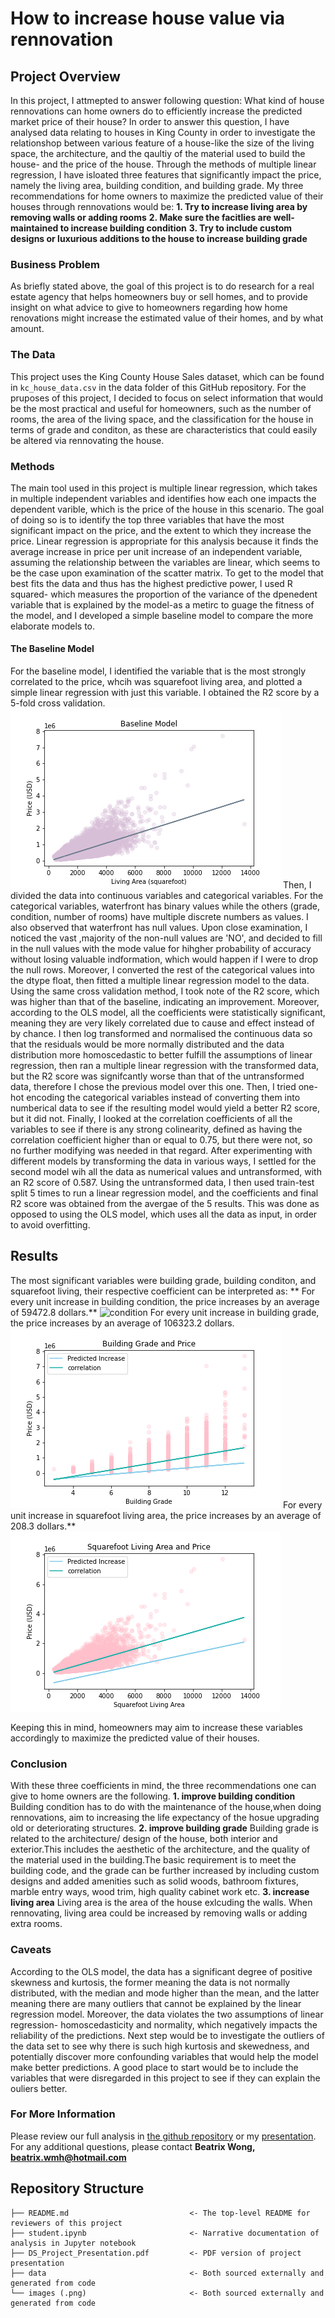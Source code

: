 # How to increase house value via rennovation

## Project Overview
In this project, I attmepted to answer following question: What kind of house rennovations can home owners do to efficiently increase the predicted market price of their house? 
In order to answer this question, I have analysed data relating to houses in King County in order to investigate the relationshop between various feature of a house-like the size of the living space, the architecture, and the qaultiy of the material used to build the house- and the price of the house. Through the methods of multiple linear regression, I have isloated three features that significantly impact the price, namely the living area, building condition, and building grade.
My three recommendations for home owners to maximize the predicted value of their houses through rennovations would be:
**1. Try to increase living area by removing walls or adding rooms**
**2. Make sure the facitlies are well-maintained to increase building condition**
**3. Try to include custom designs or luxurious additions to the house to increase building grade**

### Business Problem
As briefly stated above, the goal of this project is to do research for a real estate agency that helps homeowners buy or sell homes, and to provide insight on what advice to give to homeowners regarding how home renovations might increase the estimated value of their homes, and by what amount.

### The Data

This project uses the King County House Sales dataset, which can be found in  `kc_house_data.csv` in the data folder of this GitHub repository. For the pruposes of this project, I decided to focus on select information that would be the most practical and useful for homeowners, such as the number of rooms, the area of the living space, and the classification for the house in terms of grade and conditon, as these are characteristics that could easily be altered via rennovating the house.

### Methods

The main tool used in this project is multiple linear regression, which takes in multiple independent variables and identifies how each one impacts the dependent varible, which is the price of the house in this scenario. The goal of doing so is to identify the top three variables that have the most significant impact on the price, and the extent to which they increase the price.
Linear regression is appropriate for this analysis because it finds the average increase in price per unit increase of an independent variable, assuming the relationship between the variables are linear, which seems to be the case upon examination of the scatter matrix.
To get to the model that best fits the data and thus has the highest predictive power, I used R squared- which measures the proportion of the variance of the dpenedent variable that is explained by the model-as a metirc to guage the fitness of the model, and I developed a simple baseline model to compare the more elaborate models to.
#### The Baseline Model
For the baseline model, I identified the variable that is the most strongly correlated to the price, whcih was squarefoot living area, and plotted a simple linear regression with just this variable. I obtained the R2 score by a 5-fold cross validation.
![Baseline](baseline.png)
Then, I divided the data into continuous variables and categorical variables. For the categorical variables, waterfront has binary values while the others (grade, condition, number of rooms) have multiple discrete numbers as values. I also observed that waterfront has null values. Upon close examination, I noticed the vast ,majority of the non-null values are 'NO', and decided to fill in the null values with the mode value for hihgher probability of accuracy without losing valuable indformation, which would happen if I were to drop the null rows.
Moreover, I converted the rest of the categorical values into the dtype float, then fitted a multiple linear regression model to the data. Using the same cross validation method, I took note of the R2 score, which was higher than that of the baseline, indicating an improvement. Moreover, according to the OLS model, all the coefficients were statistically significant, meaning they are very likely correlated due to cause and effect instead of by chance.
I then log transformed and normalised the continuous data so that the residuals would be more normally distributed and the data distribution more homoscedastic to better fulfill the assumptions of linear regression, then ran a multiple linear regression with the transformed data, but the R2 score was signifcantly worse than that of the untransformed data, therefore I chose the previous model over this one.
Then, I tried one-hot encoding the categorical variables instead of converting them into numberical data to see if the resulting model would yield a better R2 score, but it did not.
Finally, I looked at the correlation coefficients of all the variables to see if there is any strong colinearity, defined as having the correlation coefficient higher than or equal to 0.75, but there were not, so no further modifying was needed in that regard.
After experimenting with different models by transforming the data in various ways, I settled for the second model wih all the data as numerical values and untransformed, with an R2 score of 0.587.
Using the untransformed data, I then used train-test split 5 times to run a linear regression model, and the coefficients and final R2 score was obtained from the avergae of the 5 results. This was done as opposed to using the OLS model, which uses all the data as input, in order to avoid overfitting.

## Results
The most significant variables were building grade, building conditon, and squarefoot living, their respective coefficient can be interpreted as:
** For every unit increase in building condition, the price increases by an average of 59472.8 dollars.**
![condition](cond_ing.png)
For every unit increase in building grade, the price increases by an average of 106323.2 dollars.
![grade](grade_ind.png)
For every unit increase in squarefoot living area, the price increases by an average of 208.3 dollars.**
![living_area](sqft_living.png)

Keeping this in mind, homeowners may aim to increase these variables accordingly to maximize the predicted value of their houses.

### Conclusion

With these three coefficients in mind, the three recommendations one can give to home owners are the following.
**1. improve building condition**
Building condition has to do with the maintenance of the house,when doing rennovations, aim to increasing the life expectancy of the hosue upgrading old or deteriorating structures.
**2. improve building grade**
Building grade is related to the architecture/ design of the house, both interior and exterior.This includes the aesthetic of the architecture, and the quality of the material used in the building.The basic requirement is to meet the building code, and the grade can be further increased by including custom designs and added amenities such as solid woods, bathroom fixtures, marble entry ways, wood trim, high quality cabinet work etc.
**3. increase living area**
Living area is the area of the house exlcuding the walls. When rennovating, living area could be increased by removing walls or adding extra rooms.

### Caveats
According to the OLS model, the data has a significant degree of positive skewness and kurtosis, the former meaning the data is not normally distributed, with the median and mode higher than the mean, and the latter meaning there are many outliers that cannot be explained by the linear regression model. 
Moreover, the data violates the two assumptions of linear regression- homoscedasticity and normality, which negatively impacts the reliability of the predictions.
Next step would be to investigate the outliers of the data set to see why there is such high kurtosis and skewedness,
and potentially discover more confounding variables that would help the model make better predictions. A good place to start would be to include the variables that were disregarded in this project to see if they can explain the ouliers better.

### For More Information 
Please review our full analysis in [the github repository](./dsc-phase-2-project-v2-3) or my [presentation](./DS_Project2_Presentation.pdf).
For any additional questions, please contact **Beatrix Wong, beatrix.wmh@hotmail.com**

## Repository Structure
```
├── README.md                           <- The top-level README for reviewers of this project
├── student.ipynb                       <- Narrative documentation of analysis in Jupyter notebook
├── DS_Project_Presentation.pdf         <- PDF version of project presentation
├── data                                <- Both sourced externally and generated from code
└── images (.png)                       <- Both sourced externally and generated from code
```